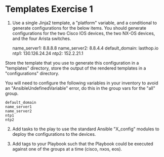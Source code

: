 # Templates Exercise 1

1. Use a single Jinja2 template, a "platform" variable, and a conditional to generate configurations for the below items. You should generate configurations for the two Cisco IOS devices, the two NX-OS devices, and the four Arista switches.

    name_server1: 8.8.8.8
    name_server2: 8.8.4.4
    default_domain: lasthop.io
    ntp1: 130.126.24.24
    ntp2: 152.2.21.1

Store the template that you use to generate this configuration in a "templates" directory, store the output of the rendered templates in a "configurations" directory.

You will need to configure the following variables in your inventory to avoid an "AnsibleUndefinedVariable" error, do this in the group vars for the "all" group.

    default_domain
    name_server1
    name_server2
    ntp1
    ntp2

2. Add tasks to the play to use the standard Ansible "X_config" modules to deploy the configurations to the devices.

3. Add tags to your Playbook such that the Playbook could be executed against one of the groups at a time (cisco, nxos, eos).
